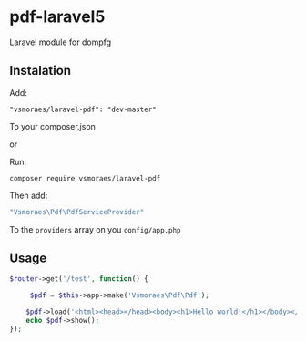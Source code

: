 # pdf-laravel5

Laravel module for dompfg

## Instalation
Add:
```
"vsmoraes/laravel-pdf": "dev-master"
```
To your composer.json

or

Run:
```
composer require vsmoraes/laravel-pdf
```

Then add:
```php
"Vsmoraes\Pdf\PdfServiceProvider"
```
To the `providers` array on you `config/app.php`

## Usage

```php
$router->get('/test', function() {

     $pdf = $this->app->make('Vsmoraes\Pdf\Pdf');

    $pdf->load('<html><head></head><body><h1>Hello world!</h1></body></html>');
    echo $pdf->show();
});
```
